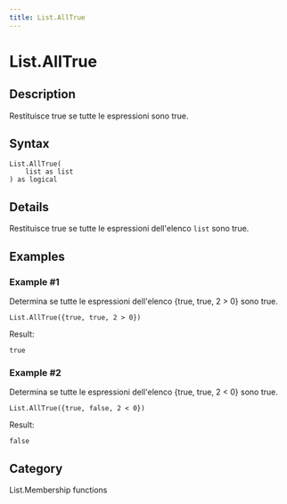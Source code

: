 ```yaml
---
title: List.AllTrue
---
```


# List.AllTrue


## Description

Restituisce true se tutte le espressioni sono true.


## Syntax

```powerquery
List.AllTrue(
    list as list
) as logical
```


## Details

Restituisce true se tutte le espressioni dell'elenco <code>list</code> sono true.


## Examples

### Example #1 
Determina se tutte le espressioni dell&#39;elenco \{true, true, 2 &gt; 0} sono true.
```powerquery
List.AllTrue({true, true, 2 > 0})
```

Result: 
```powerquery
true
```


### Example #2 
Determina se tutte le espressioni dell&#39;elenco \{true, true, 2 &lt; 0} sono true.
```powerquery
List.AllTrue({true, false, 2 < 0})
```

Result: 
```powerquery
false
```




## Category
List.Membership functions
